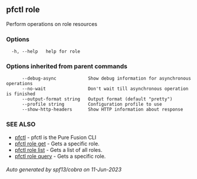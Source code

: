 ## pfctl role

Perform operations on role resources

### Options

```
  -h, --help   help for role
```

### Options inherited from parent commands

```
      --debug-async            Show debug information for asynchronous operations
      --no-wait                Don't wait till asynchronous operation is finished
      --output-format string   Output format (default "pretty")
      --profile string         Configuration profile to use
      --show-http-headers      Show HTTP information about response
```

### SEE ALSO

* [pfctl](pfctl.md)	 - pfctl is the Pure Fusion CLI
* [pfctl role get](pfctl_role_get.md)	 - Gets a specific role.
* [pfctl role list](pfctl_role_list.md)	 - Gets a list of all roles.
* [pfctl role query](pfctl_role_query.md)	 - Gets a specific role.

###### Auto generated by spf13/cobra on 11-Jun-2023
